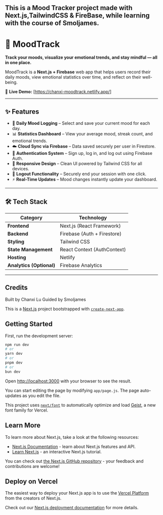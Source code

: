 ## This is a Mood Tracker project made with Next.js,TailwindCSS & FireBase, while learning with the course of Smoljames.

# 🌈 MoodTrack  
**Track your moods, visualize your emotional trends, and stay mindful — all in one place.**  

MoodTrack is a **Next.js + Firebase** web app that helps users record their daily moods, view emotional statistics over time, and reflect on their well-being.  

🔗 **Live Demo:** [https://chanxi-moodtrack.netlify.app/]

---

## ✨ Features  

- 📅 **Daily Mood Logging** – Select and save your current mood for each day.  
- 📊 **Statistics Dashboard** – View your average mood, streak count, and emotional trends.  
- ☁️ **Cloud Sync via Firebase** – Data saved securely per user in Firestore.  
- 🔐 **Authentication System** – Sign up, log in, and log out using Firebase Auth.  
- 🎨 **Responsive Design** – Clean UI powered by Tailwind CSS for all devices.  
- 🚪 **Logout Functionality** – Securely end your session with one click.  
- ⚡ **Real-Time Updates** – Mood changes instantly update your dashboard.  

---

## 🛠️ Tech Stack  

| Category | Technology |
|-----------|-------------|
| **Frontend** | Next.js (React Framework) |
| **Backend** | Firebase (Auth + Firestore) |
| **Styling** | Tailwind CSS |
| **State Management** | React Context (AuthContext) |
| **Hosting** | Netlify |
| **Analytics (Optional)** | Firebase Analytics |

---

## Credits

Built by Chanxi Lu
Guided by Smoljames 


This is a [Next.js](https://nextjs.org) project bootstrapped with [`create-next-app`](https://github.com/vercel/next.js/tree/canary/packages/create-next-app).

## Getting Started

First, run the development server:

```bash
npm run dev
# or
yarn dev
# or
pnpm dev
# or
bun dev
```

Open [http://localhost:3000](http://localhost:3000) with your browser to see the result.

You can start editing the page by modifying `app/page.js`. The page auto-updates as you edit the file.

This project uses [`next/font`](https://nextjs.org/docs/app/building-your-application/optimizing/fonts) to automatically optimize and load [Geist](https://vercel.com/font), a new font family for Vercel.

## Learn More

To learn more about Next.js, take a look at the following resources:

- [Next.js Documentation](https://nextjs.org/docs) - learn about Next.js features and API.
- [Learn Next.js](https://nextjs.org/learn) - an interactive Next.js tutorial.

You can check out [the Next.js GitHub repository](https://github.com/vercel/next.js) - your feedback and contributions are welcome!

## Deploy on Vercel

The easiest way to deploy your Next.js app is to use the [Vercel Platform](https://vercel.com/new?utm_medium=default-template&filter=next.js&utm_source=create-next-app&utm_campaign=create-next-app-readme) from the creators of Next.js.

Check out our [Next.js deployment documentation](https://nextjs.org/docs/app/building-your-application/deploying) for more details.

